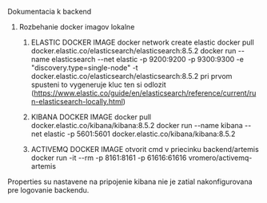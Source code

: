 Dokumentacia k backend

1. Rozbehanie docker imagov lokalne

    1. ELASTIC DOCKER IMAGE
   docker network create elastic
   docker pull docker.elastic.co/elasticsearch/elasticsearch:8.5.2
   docker run --name elasticsearch --net elastic -p 9200:9200 -p 9300:9300 -e "discovery.type=single-node" -t docker.elastic.co/elasticsearch/elasticsearch:8.5.2
    pri prvom spusteni to vygeneruje kluc ten si odlozit (https://www.elastic.co/guide/en/elasticsearch/reference/current/run-elasticsearch-locally.html)    

    2. KIBANA DOCKER IMAGE
   docker pull docker.elastic.co/kibana/kibana:8.5.2
   docker run --name kibana --net elastic -p 5601:5601 docker.elastic.co/kibana/kibana:8.5.2

    3. ACTIVEMQ DOCKER IMAGE
    otvorit cmd v priecinku backend/artemis
   docker run -it --rm -p 8161:8161 -p 61616:61616 vromero/activemq-artemis
   
Properties su nastavene na pripojenie kibana nie je zatial nakonfigurovana pre logovanie backendu.
